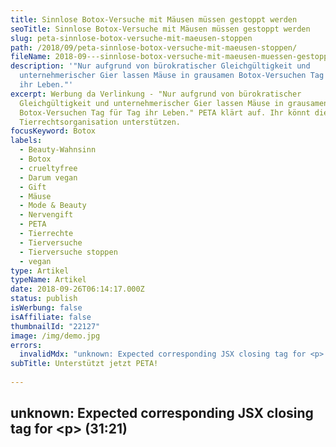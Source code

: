 ```yaml
---
title: Sinnlose Botox-Versuche mit Mäusen müssen gestoppt werden
seoTitle: Sinnlose Botox-Versuche mit Mäusen müssen gestoppt werden
slug: peta-sinnlose-botox-versuche-mit-maeusen-stoppen
path: /2018/09/peta-sinnlose-botox-versuche-mit-maeusen-stoppen/
fileName: 2018-09---sinnlose-botox-versuche-mit-maeusen-muessen-gestoppt-werden.md
description: '"Nur aufgrund von bürokratischer Gleichgültigkeit und
  unternehmerischer Gier lassen Mäuse in grausamen Botox-Versuchen Tag für Tag
  ihr Leben."'
excerpt: Werbung da Verlinkung - "Nur aufgrund von bürokratischer
  Gleichgültigkeit und unternehmerischer Gier lassen Mäuse in grausamen
  Botox-Versuchen Tag für Tag ihr Leben." PETA klärt auf. Ihr könnt die
  Tierrechtsorganisation unterstützen.
focusKeyword: Botox
labels:
  - Beauty-Wahnsinn
  - Botox
  - crueltyfree
  - Darum vegan
  - Gift
  - Mäuse
  - Mode & Beauty
  - Nervengift
  - PETA
  - Tierrechte
  - Tierversuche
  - Tierversuche stoppen
  - vegan
type: Artikel
typeName: Artikel
date: 2018-09-26T06:14:17.000Z
status: publish
isWerbung: false
isAffiliate: false
thumbnailId: "22127"
image: /img/demo.jpg
errors:
  invalidMdx: "unknown: Expected corresponding JSX closing tag for <p> (31:21)"
subTitle: Unterstützt jetzt PETA!
  
---
```


## unknown: Expected corresponding JSX closing tag for &lt;p> (31:21)

<!--
_Werbung da Verlinkung (ohne Auftrag)\*_

**"Nur aufgrund von bürokratischer Gleichgültigkeit und unternehmerischer Gier
lassen Mäuse in grausamen Botox-Versuchen Tag für Tag ihr Leben. Mäuse sind
denkende, fühlende Lebewesen. Sie werden für Versuche gezüchtet, weil sie durch
ihre geringe Körpergröße von Menschen einfach gehandhabt werden können."**

Das prangert die Tierrechtsorganisation PETA an. Jeden Tag sterben 1.644 Mäuse
in den qualvollen Versuchen mit dem Nervengift Botulinumtoxin, das den meisten
unter dem Namen "Botox" bekannt ist. Es wurde 1815 von Justius Kerner das erste
Mal wissenschaftlich beschrieben und als Gift kategorisiert. Inzwischen wird es
in der ästhetischen Chirurgie vor allem zur Behandlung von Falten eingesetzt.
Die letale Dosis schwankt stark, weshalb es vor dem Einsatz getestet wird. Da
die Behandlung mit Botox immer beliebter wird, nimmt auch die Zahl der
Tierversuche immer weiter zu.

Weitere Anwendungsgebiete sind unter anderem Schielen, verschiedene
Migränetypen, vermehrte Schweißproduktion, Speiseröhren-Spasmus und
Blasenschwäche. In der Medizin wird auf die Kramp-unterdrückende Wirkung
gesetzt. Neurologen behandeln zum Beispiel Schreibkrämpfe, Stimmbandkrämpfe und
Lidkrämpfe mit Botulinumtoxin.

## PETA erklärt die Problematik anhand eines traurigen Schicksals:

<blockquote>"Dies ist die Geschichte von einer unter tausenden Mäusen, die in den Botoxversuchen missbraucht werden. Wir geben ihr den Namen Madeline. Wie alle anderen Mäuse, ist auch Madeline ein hochsoziales Tier. Mäuse kommunizieren mithilfe von Hochfrequenzlauten miteinander. Als Madeline im Anschluss an ihren Transport im Versuchslabor ankommt, hört sie, dass viele ihrer Artgenoss*innen anwesend sind. Sie alle haben Angst. Sie fragt sich, was los ist.

Auch Madeline packt die nackte Angst. Sie wird von einem Menschen hochgehoben,
der ihr **Botox** in die Muskeln spritzt. Die anderen Mäuse haben das selbe
Schicksal. Sie bekommt kaum noch Luft und stellt fest, dass sie nicht mehr
laufen kann. Nach drei Tagen ist ihre Atemmuskulatur komplett gelähmt und
Madeline erstickt."</blockquote>

## Tierfreie Testmethoden

Wenn ein **hochtoxisches Nervengift** getestet werden muss, dann bitte nicht an
Tieren! Möglich sind beispielsweise Tests an isolierten humanen Nervenzellen.
Auch das erklärt PETA im Rahmen der aktuellen Kampagne genau:

Die Forscher können isolierte humane Nervenzellen in Kombination mit einem Enzym
nutzen, das auch in Glühwürmchen vorkommt. Seine entscheidende Eigenschaft ist,
dass es leuchtet. Die Methode wurde von Prof. Dr. Gerhard Püschel von der Uni
Potsdam im Jahr 2015 entwickelt.

Das leuchtende Enzym wird in die Nervenzelle eingebracht. Es nimmt den selben
Weg, wie die anderen Signalstoffe. Durch das Leuchten können sie genau verfolgt
werden. Es wird somit messbar gemacht, wie viele Stoffe die Nervenzelle
verlassen, sprich: Wie gut die Kommunikation zwischen Nerven- und Muskelzelle
funktioniert. Wird die Ausschüttung der Signalstoffe durch Botox verhindert,
kommen keine Leuchtstoffe mehr durch. Die Konzentration des Giftes innerhalb
einer Produktionseinheit kann somit ganz einfach gemessen werden.

## Botox testen ohne Tierqäulerei

Für jede neue Charge Botox muss die tödliche Dosis neu bestimmt werden. Das
Bundesministerium für Bildung und Forschung zögert die Anerkennung des
Ersatzverfahrens hinaus. Über 600.000 eigens zu diesem Zweck gezüchtete Mäuse
sterben darum weiterhin jedes Jahr in den Versuchen.

Die Tierschützer von PETA fordern die Regierung jetzt auf, dem grausamen Treiben
ein Ende zu setzen. Dabei ist jede mögliche Unterstützung gerne gesehen. Infos
dazu findet Ihr unter
[peta.de/tierversuche.stoppen](https://www.peta.de/tierversuche-stoppen). Auf
der Seite könnt Ihr spenden und Euch weitere Infos zum Thema holen.

**Foto:** [tiburi](https://pixabay.com/de/users/tiburi-2851152/), Pixabay,
Pressemitteilung und Kampagne: [PETA](https://www.peta.de)

_\*Dieser Artikel ist als "Werbung" gekennzeichnet, da ich auf eine Kampagne von
PETA verlinkt habe. Meine Meinung wurde nicht beeinflusst. Alles zum Thema
Werbekennzeichnung in meinem Blog findet Ihr auf meiner
[Tranzparenzseite](/werbung/). _

-->

  